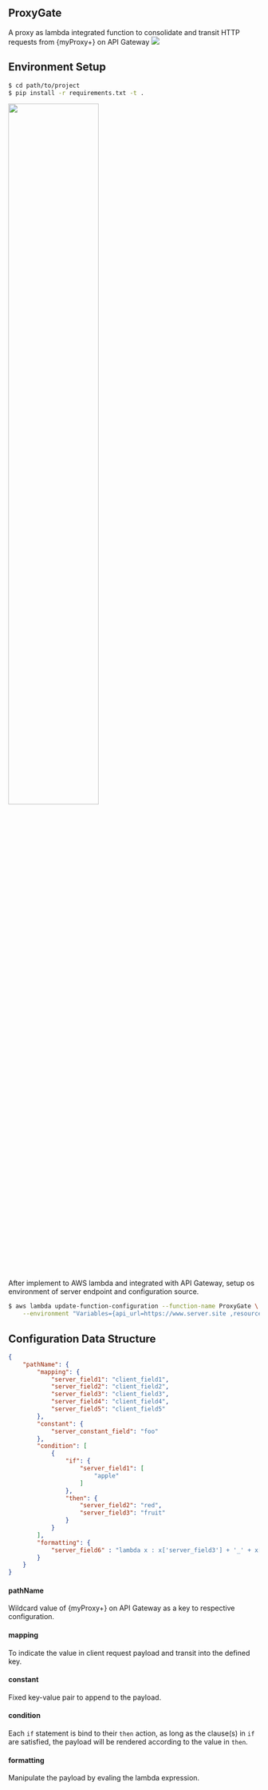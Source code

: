 ## ProxyGate
A proxy as lambda integrated function to consolidate and transit HTTP requests from {myProxy+} on API Gateway
<img src=https://marshallfiles.s3-ap-northeast-1.amazonaws.com/github-static/component_image_1_proxygate.png>

## Environment Setup

```bash
$ cd path/to/project
$ pip install -r requirements.txt -t .
```
<img src=https://marshallfiles.s3-ap-northeast-1.amazonaws.com/github-static/component_image_2_proxygate.png width=60% height=60%>

After implement to AWS lambda and integrated with API Gateway, setup os environment of server endpoint and configuration source.

```bash
$ aws lambda update-function-configuration --function-name ProxyGate \
    --environment "Variables={api_url=https://www.server.site ,resource=https://www.config.site}"
```
## Configuration Data Structure


```json
{
    "pathName": {
        "mapping": {
            "server_field1": "client_field1",
            "server_field2": "client_field2",
            "server_field3": "client_field3",
            "server_field4": "client_field4",
            "server_field5": "client_field5"
        },
        "constant": {
            "server_constant_field": "foo"
        },
        "condition": [
            {
                "if": {
                    "server_field1": [
                        "apple"
                    ]
                },
                "then": {
                    "server_field2": "red",
                    "server_field3": "fruit"
                }
            }
        ],
        "formatting": {
            "server_field6" : "lambda x : x['server_field3'] + '_' + x['server_field4']"
        }
    }
}
```
#### pathName
   Wildcard value of {myProxy+} on API Gateway as a key to respective configuration.
#### mapping
   To indicate the value in client request payload and transit into the defined key.
#### constant
   Fixed key-value pair to append to the payload.
#### condition
   Each `if` statement is bind to their `then` action, as long as the clause(s) in `if` are satisfied, the payload will be rendered according to the value in `then`.
#### formatting
   Manipulate the payload by evaling the lambda expression.
